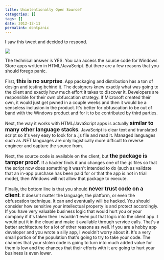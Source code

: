 ```yaml
---
title: Unintentionally Open Source?
categories: []
tags: []
date: 2012-12-11
permalink: dontpanic
---
```


I saw this tweet and decided to respond.

![](/files/dontpanic_01.png)

The technical answer is YES. You can access the source code for Windows Store apps written in HTML/JavaScript. But there are a few reasons that you should forego panic.

First, <span style="font-size: 13pt;">**this is no surprise**</span>. App packaging and distribution has a ton of design and testing behind it. The designers knew exactly what was going to the client and exactly how much effort it takes to discover it. Developers are responsible for their own obfuscation strategy. If Microsoft created their own, it would just get pwned in a couple weeks and then it would be a senseless inclusion in the product. It&#39;s better for obfuscation to be out of band with the Windows product and for it to be contributed by third parties.

Next, the way it works with HTML/JavaScript apps is actually <span style="font-size: 13pt;">**similar to many other language stacks**</span>. JavaScript is clear text and translated script so it&#39;s very easy to look for a .js file and read it. Managed languages such as .NET languages are only logistically more difficult to reverse engineer and capture the source from.

Next, the source code is available on the client, but <span style="font-size: 13pt;">**the package is tamper proof**</span>. If a hacker finds it and changes one of the .js files so that the script now does something it wasn&#39;t intended to do (such as validate that an in-app purchase has been paid for or that the app is not in trial mode), then Windows will not allow that package to execute.

Finally, the bottom line is that you should <span style="font-size: 13pt;">**never trust code on a client**</span>. It doesn&#39;t matter the language, the platform, or even the obfuscation technique. It can and eventually will be hacked. You should consider how sensitive your intellectual property is and protect accordingly. If you have very valuable business logic that would hurt you or your company if it&#39;s taken then I wouldn&#39;t even put that logic into the client app. I would put it in the cloud and make it available through service calls. That&#39;s a better architecture for a lot of other reasons as well. If you are a hobby app developer and you wrote a silly app, I wouldn&#39;t worry about it. It&#39;s a very small portion of the population that&#39;s going to try to take your code. The chances that your stolen code is going to turn into much added value for them is low and the chances that their efforts with it are going to hurt your business is even lower.